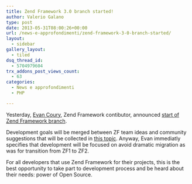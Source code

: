 ```yaml
---
title: Zend Framework 3.0 branch started!
author: Valerio Galano
type: post
date: 2013-05-31T08:00:26+00:00
url: /news-e-approfondimenti/zend-framework-3-0-branch-started/
layout:
  - sidebar
gallery_layout:
  - tiled
dsq_thread_id:
  - 5704979604
trx_addons_post_views_count:
  - 63
categories:
  - News e approfondimenti
  - PHP

---
```

Yesterday, [Evan Coury][1], Zend Framework contibutor, announced [start of Zend Framework branch][2].

Development goals will be merged between ZF team ideas and community suggestions that will be collected in [this topic][3]. Anyway, Evan immediatly specifies that development will be focused on avoid dramatic migration as was for transition from ZF1 to ZF2.

For all developers that use Zend Framework for their projects, this is the best opportunity to take part to development process and be heard about their needs: power of Open Source.

 [1]: http://blog.evan.pro/
 [2]: http://zend-framework-community.634137.n4.nabble.com/Starting-the-3-0-branch-td4660130.html
 [3]: http://www.google.com/moderator/#15/e=207d6f&t=207d6f.40